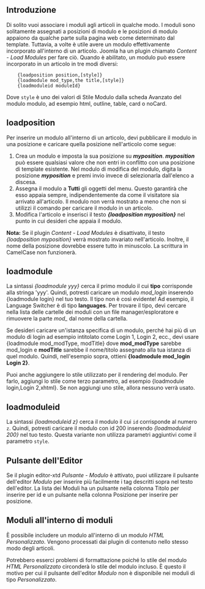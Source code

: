 <!-- Filename: How_do_you_put_a_module_inside_an_article%3F / Display title: Moduli all'interno degli Articoli  -->

## Introduzione

Di solito vuoi associare i moduli agli articoli in qualche modo. I moduli sono solitamente assegnati a posizioni di modulo e le posizioni di modulo appaiono da qualche parte sulla pagina web come determinato dal template. Tuttavia, a volte è utile avere un modulo effettivamente incorporato all'interno di un articolo. Joomla ha un plugin chiamato *Content - Load Modules* per fare ciò. Quando è abilitato, un modulo può essere incorporato in un articolo in tre modi diversi:

```
    {loadposition position,[style]}
    {loadmodule mod_type,the title,[style]}
    {loadmoduleid moduleId}
```

Dove `style` è uno dei valori di Stile Modulo dalla scheda Avanzato del modulo modulo, ad esempio html, outline, table, card o noCard.

## loadposition

Per inserire un modulo all'interno di un articolo, devi pubblicare il modulo in una posizione e caricare quella posizione nell'articolo come segue:

1. Crea un modulo e imposta la sua posizione su ***myposition***. ***myposition*** può essere qualsiasi valore che non entri in conflitto con una posizione di template esistente. Nel modulo di modifica del modulo, digita la posizione ***myposition*** e premi invio invece di selezionarla dall'elenco a discesa.
2. Assegna il modulo a **Tutti** gli oggetti del menu. Questo garantirà che esso appaia sempre, indipendentemente da come il visitatore sia arrivato all'articolo. Il modulo non verrà mostrato a meno che non si utilizzi il comando per caricare il modulo in un articolo.
3. Modifica l'articolo e inserisci il testo ***{loadposition myposition}*** nel punto in cui desideri che appaia il modulo.

**Nota:** Se il plugin *Content - Load Modules* è disattivato, il testo *{loadposition myposition}* verrà mostrato invariato nell'articolo. Inoltre, il nome della posizione dovrebbe essere tutto in minuscolo. La scrittura in CamelCase non funzionerà.

## loadmodule

La sintassi *{loadmodule yyy}* cerca il primo modulo il cui **tipo** corrisponde alla stringa 'yyy'. Quindi, potresti caricare un modulo *mod_login* inserendo {loadmodule login} nel tuo testo. Il tipo non è così evidente! Ad esempio, il Language Switcher è di tipo **languages**. Per trovare il tipo, devi cercare nella lista delle cartelle dei moduli con un file manager/esploratore e rimuovere la parte *mod_* dal nome della cartella.

Se desideri caricare un'istanza specifica di un modulo, perché hai più di un modulo di login ad esempio intitolato come Login 1, Login 2, ecc., devi usare {loadmodule mod_modType, modTitle} dove **mod_modType** sarebbe mod_login e **modTitle** sarebbe il nome/titolo assegnato alla tua istanza di quel modulo. Quindi, nell'esempio sopra, ottieni **{loadmodule mod_login Login 2}**.

Puoi anche aggiungere lo stile utilizzato per il rendering del modulo. Per farlo, aggiungi lo stile come terzo parametro, ad esempio {loadmodule login,Login 2,xhtml}. Se non aggiungi uno stile, allora nessuno verrà usato.

## loadmoduleid

La sintassi *{loadmoduleid z}* cerca il modulo il cui `id` corrisponde al numero `z`. Quindi, potresti caricare il modulo con id 200 inserendo *{loadmoduleid 200}* nel tuo testo. Questa variante non utilizza parametri aggiuntivi come il parametro `style`.

## Pulsante dell'Editor

Se il plugin editor-xtd *Pulsante - Modulo* è attivato, puoi utilizzare il pulsante dell'editor *Modulo* per inserire più facilmente i tag descritti sopra nel testo dell'editor. La lista dei Moduli ha un pulsante nella colonna Titolo per inserire per id e un pulsante nella colonna Posizione per inserire per posizione.

## Moduli all'interno di moduli

È possibile includere un modulo all'interno di un modulo *HTML Personalizzato*. Vengono processati dai plugin di contenuto nello stesso modo degli articoli.

Potrebbero esserci problemi di formattazione poiché lo stile del modulo *HTML Personalizzato* circonderà lo stile del modulo incluso. È questo il motivo per cui il pulsante dell'editor *Modulo* non è disponibile nei moduli di tipo *Personalizzato*.

